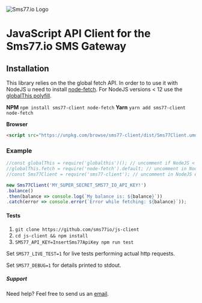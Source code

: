 ![Sms77.io Logo](https://www.sms77.io/wp-content/uploads/2019/07/sms77-Logo-400x79.png "Sms77.io Logo")
# JavaScript API Client for the Sms77.io SMS Gateway

## Installation
This library relies on the the global fetch API.
In order to to use it with NodeJS u need to install [node-fetch](https://github.com/node-fetch/node-fetch).
For NodeJS versions < 12 use the [globalThis polyfill](https://github.com/es-shims/globalThis).

**NPM** ```npm install sms77-client node-fetch``` **Yarn** ```yarn add sms77-client node-fetch```

**Browser**
```html
<script src="https://unpkg.com/browse/sms77-client/dist/Sms77Client.umd.js"></script>
```

### Example
```javascript
//const globalThis = require('globalthis')(); // uncomment if NodeJS < NodeJS versions < 12
//globalThis.fetch = require('node-fetch').default; // uncomment in NodeJS environments
//const Sms77Client = require('sms77-client'); // uncomment in NodeJS environments

new Sms77Client('MY_SUPER_SECRET_SMS77_IO_API_KEY!')
.balance()
.then(balance => console.log(`My balance is: ${balance}`))
.catch(error => console.error(`Error while fetching: ${balance}`));
```

#### Tests
1. ```git clone https://github.com/sms77io/js-client```
2. ```cd js-client && npm install```
3. ```SMS77_API_KEY=InsertSms77ApiKey npm run test```

Set ```SMS77_LIVE_TEST=1``` for live tests performing actual http requests.

Set ```SMS77_DEBUG=1``` for details printed to stdout.


##### Support
Need help? Feel free to send us an <a href='mailto: support@sms77.io'>email</a>.